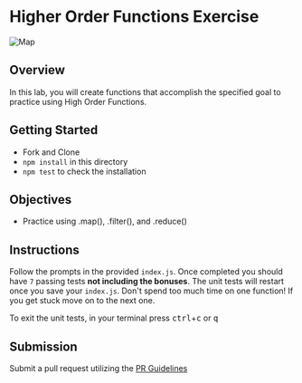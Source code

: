 # Higher Order Functions Exercise

![Map](https://external-content.duckduckgo.com/iu/?u=https%3A%2F%2Fmedia1.tenor.com%2Fimages%2F27c19b8cac761b97fb87c1868a349dce%2Ftenor.gif%3Fitemid%3D11835765&f=1&nofb=1)

## Overview

In this lab, you will create functions that accomplish the specified goal to practice using High Order Functions.

## Getting Started

- Fork and Clone
- `npm install` in this directory
- `npm test` to check the installation

## Objectives

- Practice using .map(), .filter(), and .reduce()

## Instructions

Follow the prompts in the provided `index.js`. Once completed you should have `7` passing tests **not including the bonuses**. The unit tests will restart once you save your `index.js`. Don't spend too much time on one function! If you get stuck move on to the next one.

To exit the unit tests, in your terminal press <kbd>ctrl</kbd>+<kbd>c</kbd> or <kbd>q</kbd>

## Submission

Submit a pull request utilizing the [PR Guidelines](https://github.com/SEI-R-7-26/template_pull_request)
